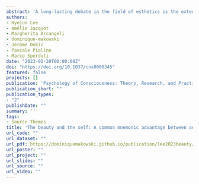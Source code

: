 ```yaml
---
abstract: 'A long-lasting debate in the field of esthetics is the extent to which beauty is inherent to the object of appreciation or to the subject contemplating it. Several studies suggest that physical features of an artwork influence esthetic judgment. Nevertheless, this objectivist approach fails to explain the idiosyncratic nature of esthetic experiences (AE). Recent models propose a multiprocess account of AE, integrating a subjective evaluation based on self-referential processing. Nevertheless, behavioral data supporting this hypothesis is scarce. We took advantage of the self-reference effect (SRE) in memory to test the hypothesis that esthetic judgment is based on self-related processes. We predicted that if esthetic judgment recruits self-referential processing, encoding artworks in this condition should produce a similar mnemonic advantage as the SRE. We showed that at least paintings receiving extreme esthetic judgments were as well recognized as those encoded in self-reference condition.'
authors:
- Hyojun Lee
- Amélie Jacquot
- Margherita Arcangeli
- dominique-makowski
- Jérôme Dokic
- Pascale Piolino
- Marco Sperduti
date: "2023-02-20T00:00:00Z"
doi: "https://doi.org/10.1037/cns0000345"
featured: false
projects: []
publication: 'Psychology of Consciousness: Theory, Research, and Practice'
publication_short: ""
publication_types:
- "2"
publishDate: ""
summary: ''
tags:
- Source Themes
title: 'The beauty and the self: A common mnemonic advantage between aesthetic judgment and self-reference'
url_code: ""
url_dataset: ""
url_pdf: https://dominiquemakowski.github.io/publication/lee2023beauty/lee2023beauty.pdf
url_poster: ""
url_project: ""
url_slides: ""
url_source: ""
url_video: ""
---
```

